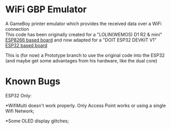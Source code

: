 # WiFi GBP Emulator
A GameBoy printer emulator which provides the received data over a WiFi connection  
This code has been originally created for a "LOLIN(WEMOS) D1 R2 & mini" [ESP8266 based board](https://github.com/esp8266/arduino) and now adapted for a "DOIT ESP32 DEVKIT V1" [ESP32 based board](https://github.com/espressif/arduino-esp32)

This is (for now) a Prototype branch to use the original code into the ESP32 (and maybe get some advantages from his hardware, like the dual core)

# Known Bugs
ESP32 Only:

*WifiMulti doesn't work properly. Only Access Point works or using a single Wifi Network;

*Some OLED display glitches;
